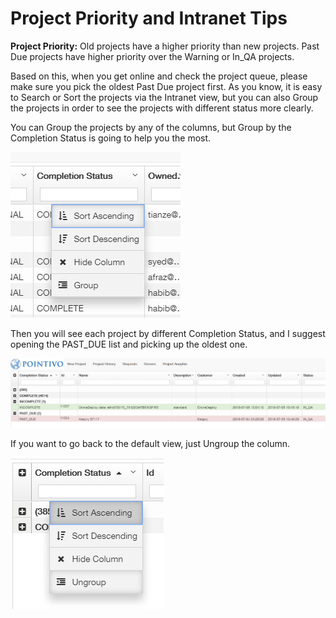 # Project Priority and Intranet Tips

**Project Priority:** Old projects have a higher priority than new projects. Past Due projects have higher priority over the Warning or In\_QA projects.

Based on this, when you get online and check the project queue, please make sure you pick the oldest Past Due project first. As you know, it is easy to Search or Sort the projects via the Intranet view, but you can also Group the projects in order to see the projects with different status more clearly.

You can Group the projects by any of the columns, but Group by the Completion Status is going to help you the most.

![](../../.gitbook/assets/2018-07-05_10-48-33.jpg)

Then you will see each project by different Completion Status, and I suggest opening the PAST\_DUE list and picking up the oldest one.

![](../../.gitbook/assets/2018-07-05_10-47-08.jpg)

If you want to go back to the default view, just Ungroup the column.

![](../../.gitbook/assets/2018-07-05_10-48-05.jpg)

## 

